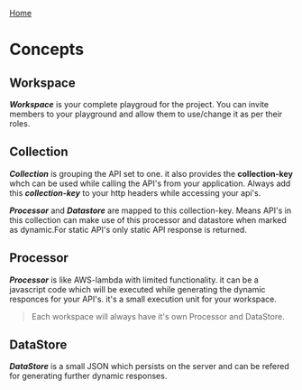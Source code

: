 [Home](index.md)
# Concepts

## Workspace <a name="workspace"></a>
***Workspace*** is your complete playgroud for the project. You can invite members to your playground and allow them to use/change it as per their roles.

## Collection <a name="collection"></a>
***Collection*** is grouping the API set to one. it also provides the 
**collection-key** whch can be used while calling the API's from your application. Always add this ***collection-key*** to your http headers while accessing your api's.

***Processor*** and ***Datastore*** are mapped to this collection-key. Means API's in this collection can make use of this processor and datastore when marked as dynamic.For static API's only static API response is returned.

## Processor <a name="processor"></a>
***Processor*** is like AWS-lambda with limited functionality. it can be a javascript code which will be executed while generating the dynamic responces for your API's. it's a small execution unit for your workspace. 
> Each workspace will always have it's own Processor and DataStore.

## DataStore <a name="datastore"></a>
***DataStore*** is a small JSON which persists on the server and can be refered for generating further dynamic responses.






